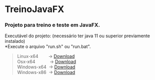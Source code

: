 # TreinoJavaFX
### Projeto para treino e teste em JavaFX.

Executável do projeto: (necessário ter java 11 ou superior previamente instalado)<br/>
\*Execute o arquivo \"run.sh\" ou \"run.bat\".<br/>
> Linux-x64	&emsp;&emsp;-> [Download](https://github.com/fabioalves95472/TreinoJavaFX/archive/refs/tags/v1.0.1-linux-x64.zip)<br/>
> Osx-x64		&emsp;&emsp;&emsp;-> [Download](https://github.com/fabioalves95472/TreinoJavaFX/archive/refs/tags/v1.0.1-macos-x64.zip)<br/>
> Windows-x64 &nbsp;-> [Download](https://github.com/fabioalves95472/TreinoJavaFX/archive/refs/tags/v1.0.1-windows-x64.zip)<br/>
> Windows-x86 &nbsp;-> [Download](https://github.com/fabioalves95472/TreinoJavaFX/archive/refs/tags/v1.0.1-windows-x86.zip)


<!-- <img src="imgs_git/dClasses.png"> -->
